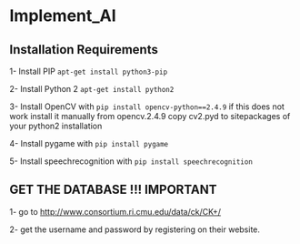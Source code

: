 # Implement_AI


## Installation Requirements

1- Install PIP 
```apt-get install python3-pip```

2- Install Python 2
```apt-get install python2```

3- Install OpenCV with
```pip install opencv-python==2.4.9```
if this does not work install it manually from opencv.2.4.9
copy cv2.pyd to sitepackages of your python2 installation

4- Install pygame with
```pip install pygame```

5- Install speechrecognition with
```pip install speechrecognition```


## GET THE DATABASE !!! IMPORTANT

1- go to http://www.consortium.ri.cmu.edu/data/ck/CK+/  

2- get the username and password by registering on their website.

